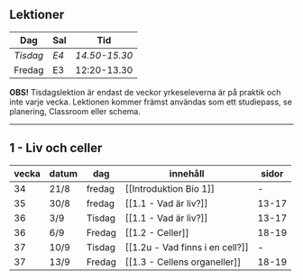 

## Lektioner

| Dag      | Sal  | Tid           |
| -------- | ---- | ------------- |
| *Tisdag* | *E4* | *14.50-15.30* |
| Fredag   | E3   | 12:20-13.30   |

**OBS!** Tisdagslektion är endast de veckor yrkeseleverna är på praktik och inte varje vecka. Lektionen kommer främst användas som ett studiepass, se planering, Classroom eller schema.

---

## 1 - Liv och celler

| vecka | datum | dag    | innehåll                        | sidor |
| ----- | ----- | ------ | ------------------------------- | ----- |
| 34    | 21/8  | fredag | [[Introduktion Bio 1]]          | -     |
| 35    | 30/8  | fredag | [[1.1 - Vad är liv?]]           | 13-17 |
| 36    | 3/9   | Tisdag | [[1.1 - Vad är liv?]]           | 13-17 |
| 36    | 6/9   | Fredag | [[1.2 - Celler]]                | 18-19 |
| 37    | 10/9  | Tisdag | [[1.2u - Vad finns i en cell?]] | -     |
| 37    | 13/9  | Fredag | [[1.3 - Cellens organeller]]    | 18-19 |
